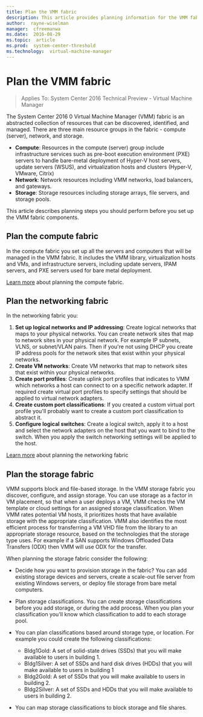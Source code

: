 ```yaml
---
title: Plan the VMM fabric
description: This article provides planning information for the VMM fabric
author:  rayne-wiselman
manager:  cfreemanwa
ms.date:  2016-08-29
ms.topic:  article
ms.prod:  system-center-threshold
ms.technology:  virtual-machine-manager
---
```



# Plan the VMM fabric

>Applies To: System Center 2016 Technical Preview - Virtual Machine Manager

The System Center 2016 0 Virtual Machine Manager (VMM) fabric is an abstracted collection of resources that can be discovered, identified, and managed.  There are three main resource groups in the fabric - compute (server), network, and storage.

-   **Compute**: Resources in the compute (server) group include infrastructure services such as  pre-boot execution environment (PXE) servers to handle bare-metal deployment of Hyper-V host servers, update servers (WSUS), and virtualization hosts and clusters (Hyper-V, VMware, Citrix)
-   **Network**: Network resources including VMM networks, load balancers, and gateways.
-   **Storage**: Storage resources including storage arrays, file servers, and storage pools.


This article describes planning steps you should perform before you set up the VMM fabric components.

## Plan the compute fabric

In the compute fabric you set up all the servers and computers that will be managed in the VMM fabric. It includes the VMM library, virtualization hosts and VMs, and infrastructure servers, including update servers, IPAM servers, and PXE servers used for bare metal deployment.

[Learn more](plan-compute.md) about planning the compute fabric.


## Plan the networking fabric

In the networking fabric you:

1. **Set up logical networks and IP addressing**: Create logical networks that maps to your physical networks. You can create network sites that map to network sites in your physical network. For example IP subnets, VLNS, or subnet/VLAN pairs. Then if you're not using DHCP you create IP address pools for the network sites that exist within your physical networks.
2. **Create VM networks**: Create VM networks that map to network sites that exist within your physical networks.
4. **Create port profiles**: Create uplink port profiles that indicates to VMM which networks a host can connect to on a specific network adapter. If required create virtual port profiles to specify settings that should be applied to virtual network adapters.
5. **Create custom port classifications**: If you created a custom virtual port profile you'll probably want to create a custom port classification to abstract it.
6. **Configure logical switches**: Create a logical switch, apply it to a host and select the network adapters on the host that you want to bind to the switch. When you apply the switch networking settings will be applied to the host.

[Learn more](plan-network.md) about planning the networking fabric

## Plan the storage fabric

VMM supports block and file-based storage. In the VMM storage fabric you discover, configure, and assign storage. You can use storage as a factor in VM placement, so that when a user deploys a VM, VMM checks the VM template or cloud settings for an assigned storage classification. When VMM rates potential VM hosts, it prioritizes hosts that have available storage with the appropriate classification. VMM also identifies the most efficient process for transferring a VM VHD file from the library to an appropriate storage resource, based on the technologies that the storage type uses. For example if a SAN supports Windows Offloaded Data Transfers (ODX) then VMM will use ODX for the transfer.

When planning the storage fabric consider the following:

-   Decide how you  want to provision storage in the fabric? You can add existing storage devices and servers, create a scale-out file server from existing Windows servers, or deploy file storage from bare metal computers.
-   Plan storage classifications. You can create storage classifications before you add storage, or during the add process. When you plan your classification you'll know which classification to add to each storage pool.
-   You can plan classifications based around storage type, or location. For example you could create the following classifications:

    -   Bldg1Gold: A set of solid-state drives (SSDs) that you will make available to users in building 1.
    -   Bldg1Silver: A set of SSDs and hard disk drives (HDDs) that you will make available to users in building 1
    -   Bldg2Gold: A set of SSDs that you will make available to users in building 2.
    -   Bldg2Silver: A set of SSDs and HDDs that you will make available to users in building 2.

-   You can map storage classifications to block storage and file shares.
